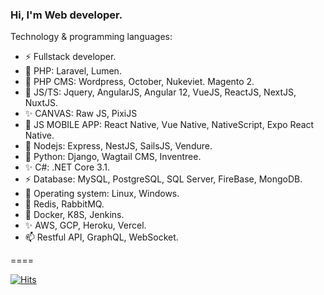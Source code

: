 ### Hi, I'm Web developer.

Technology & programming languages:
- ⚡ Fullstack developer.
- 🔭 PHP: Laravel, Lumen.
- 🌱 PHP CMS: Wordpress, October, Nukeviet. Magento 2.
- 👯 JS/TS: Jquery, AngularJS, Angular 12, VueJS, ReactJS, NextJS, NuxtJS.
- ✨ CANVAS: Raw JS, PixiJS
- 💬 JS MOBILE APP: React Native, Vue Native, NativeScript, Expo React Native.
- 👋 Nodejs: Express, NestJS, SailsJS, Vendure.
- 🌱 Python: Django, Wagtail CMS, Inventree.
- ✨ C#: .NET Core 3.1.
- ⚡ Database: MySQL, PostgreSQL, SQL Server, FireBase, MongoDB.
- 👋 Operating system: Linux, Windows.
- 🔭 Redis, RabbitMQ.
- 👯 Docker, K8S, Jenkins.
- ✨ AWS, GCP, Heroku, Vercel.
- 📫 Restful API, GraphQL, WebSocket.

====

[![Hits](https://hits.seeyoufarm.com/api/count/incr/badge.svg?url=https%3A%2F%2Fgithub.com%2Ftjennt&count_bg=%2373BDD5&title_bg=%23497E63&icon=xmpp.svg&icon_color=%23E7E7E7&title=VISITORS&edge_flat=true)](https://github.com/tjennt)
